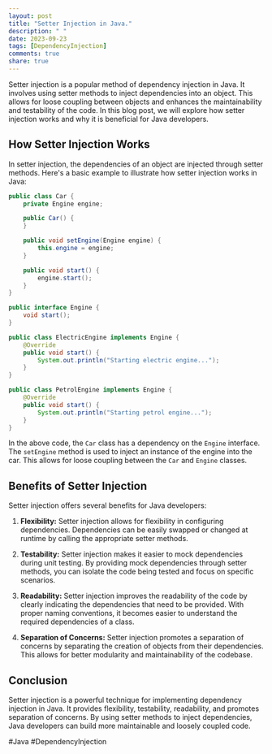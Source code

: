 ```yaml
---
layout: post
title: "Setter Injection in Java."
description: " "
date: 2023-09-23
tags: [DependencyInjection]
comments: true
share: true
---
```


Setter injection is a popular method of dependency injection in Java. It involves using setter methods to inject dependencies into an object. This allows for loose coupling between objects and enhances the maintainability and testability of the code. In this blog post, we will explore how setter injection works and why it is beneficial for Java developers.

## How Setter Injection Works

In setter injection, the dependencies of an object are injected through setter methods. Here's a basic example to illustrate how setter injection works in Java:

```java
public class Car {
    private Engine engine;

    public Car() {
    }

    public void setEngine(Engine engine) {
        this.engine = engine;
    }

    public void start() {
        engine.start();
    }
}

public interface Engine {
    void start();
}

public class ElectricEngine implements Engine {
    @Override
    public void start() {
        System.out.println("Starting electric engine...");
    }
}

public class PetrolEngine implements Engine {
    @Override
    public void start() {
        System.out.println("Starting petrol engine...");
    }
}
```

In the above code, the `Car` class has a dependency on the `Engine` interface. The `setEngine` method is used to inject an instance of the engine into the car. This allows for loose coupling between the `Car` and `Engine` classes.

## Benefits of Setter Injection

Setter injection offers several benefits for Java developers:

1. **Flexibility:** Setter injection allows for flexibility in configuring dependencies. Dependencies can be easily swapped or changed at runtime by calling the appropriate setter methods.

2. **Testability:** Setter injection makes it easier to mock dependencies during unit testing. By providing mock dependencies through setter methods, you can isolate the code being tested and focus on specific scenarios.

3. **Readability:** Setter injection improves the readability of the code by clearly indicating the dependencies that need to be provided. With proper naming conventions, it becomes easier to understand the required dependencies of a class.

4. **Separation of Concerns:** Setter injection promotes a separation of concerns by separating the creation of objects from their dependencies. This allows for better modularity and maintainability of the codebase.

## Conclusion

Setter injection is a powerful technique for implementing dependency injection in Java. It provides flexibility, testability, readability, and promotes separation of concerns. By using setter methods to inject dependencies, Java developers can build more maintainable and loosely coupled code.

#Java #DependencyInjection